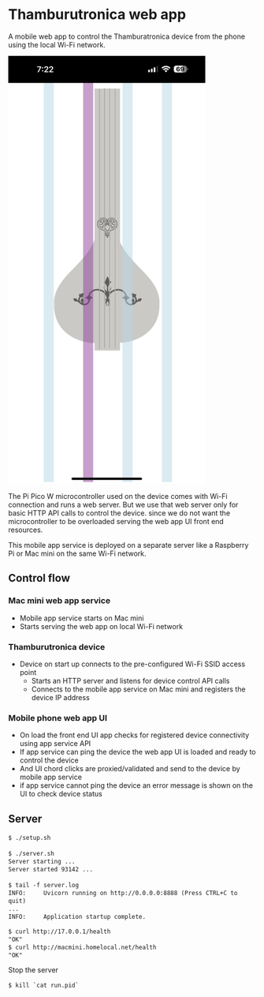 # Thamburutronica web app

A mobile web app to control the Thamburatronica device from the phone using the local Wi-Fi network.

![Mobile App](/images/mobile-app.png)

The Pi Pico W microcontroller used on the device comes with Wi-Fi connection and runs a web server.
But we use that web server only for basic HTTP API calls to control the device.
since we do not want the microcontroller to be overloaded serving the web app UI front end resources.

This mobile app service is deployed on a separate server like a Raspberry Pi or Mac mini on the same Wi-Fi network.

## Control flow

### Mac mini web app service

- Mobile app service starts on Mac mini
- Starts serving the web app on local Wi-Fi network

### Thamburutronica device

- Device on start up connects to the pre-configured Wi-Fi SSID access point
  - Starts an HTTP server and listens for device control API calls
  - Connects to the mobile app service on Mac mini and registers the device IP address

### Mobile phone web app UI

- On load the front end UI app checks for registered device connectivity using app service API
- If app service can ping the device the web app UI is loaded and ready to control the device
- And UI chord clicks are proxied/validated and send to the device by mobile app service
- if app service cannot ping the device an error message is shown on the UI to check device status

## Server

```shell
$ ./setup.sh

$ ./server.sh
Server starting ...
Server started 93142 ...

$ tail -f server.log
INFO:     Uvicorn running on http://0.0.0.0:8888 (Press CTRL+C to quit)
...
INFO:     Application startup complete.
```

```shell
$ curl http://17.0.0.1/health
"OK"
$ curl http://macmini.homelocal.net/health
"OK"
```

Stop the server

```shell
$ kill `cat run.pid`
```

